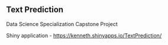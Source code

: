 ## Text Prediction    
Data Science Specialization Capstone Project    
    
Shiny application - https://kenneth.shinyapps.io/TextPrediction/    
